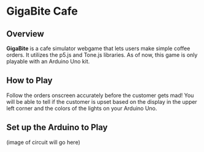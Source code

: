 <h1> GigaBite Cafe </h1> 

<h2> Overview </h2>
<strong> GigaBite </strong> is a cafe simulator webgame that lets users make simple coffee orders. It utilizes the p5.js and Tone.js libraries. 
As of now, this game is only playable with an Arduino Uno kit.

<h2> How to Play</h2>
Follow the orders onscreen accurately before the customer gets mad! You will be able to tell if the customer is upset based on the display in the upper left corner and the colors of the lights on your Arduino Uno.

<h2> Set up the Arduino to Play </h2>
(image of circuit will go here)
